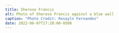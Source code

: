 ```yaml
---
title: Sherese Francis
alt: Photo of Sherese Francis against a blue wall
caption: "Photo Credit: Rosayln Fernandez"
date: 2022-06-07T17:20:00-0500
---
```


